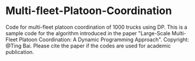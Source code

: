 # Multi-fleet-Platoon-Coordination
Code for multi-fleet platoon coordination of 1000 trucks using DP.
This is a sample code for the algorithm introduced in the paper 
"Large-Scale Multi-Fleet Platoon Coordination: A Dynamic Programming Approach".
Copyright: @Ting Bai.
Please cite the paper if the codes are used for academic publication.
